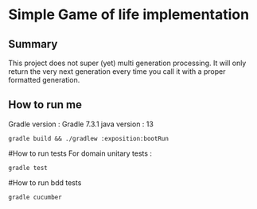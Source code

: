 # Simple Game of life implementation #


## Summary ##

This project does not super (yet) multi generation processing. It will only return the very next generation every time you call it with a proper formatted generation.


## How to run me ##
Gradle version : Gradle 7.3.1
java version : 13
```shell
gradle build && ./gradlew :exposition:bootRun 
```

#How to run tests
For domain unitary tests :
 ```shell
gradle test
```

#How to run bdd tests
```shell
gradle cucumber
```